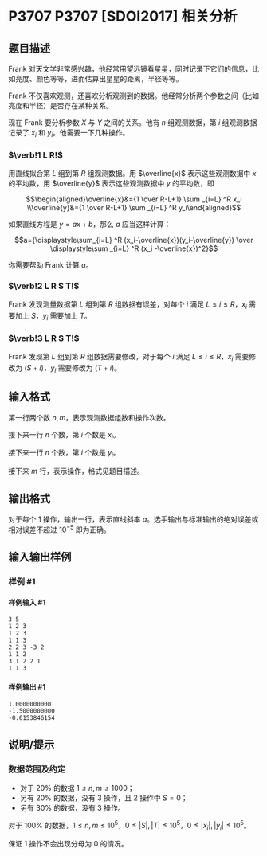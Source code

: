 # P3707 P3707 [SDOI2017] 相关分析

## 题目描述

Frank 对天文学非常感兴趣，他经常用望远镜看星星，同时记录下它们的信息，比如亮度、颜色等等，进而估算出星星的距离，半径等等。

Frank 不仅喜欢观测，还喜欢分析观测到的数据。他经常分析两个参数之间（比如亮度和半径）是否存在某种关系。

现在 Frank 要分析参数 $X$ 与 $Y$ 之间的关系。他有 $n$ 组观测数据，第 $i$ 组观测数据记录了 $x_i$ 和 $y_i$。他需要一下几种操作。

###  $\verb!1 L R!$

用直线拟合第 $L$ 组到第 $R$ 组观测数据。用 $\overline{x}$ 表示这些观测数据中 $x$ 的平均数，用 $\overline{y}$ 表示这些观测数据中 $y$ 的平均数，即
 
$$\begin{aligned}\overline{x}&={1 \over R-L+1} \sum _{i=L} ^R x_i \\\overline{y}&={1 \over R-L+1} \sum _{i=L} ^R y_i\end{aligned}$$

如果直线方程是 $y=ax+b$，那么 $a$ 应当这样计算：

$$a={\displaystyle\sum_{i=L} ^R (x_i-\overline{x})(y_i-\overline{y}) \over \displaystyle\sum _{i=L} ^R (x_i -\overline{x})^2}$$

 
你需要帮助 Frank 计算 $a$。

 
###  $\verb!2 L R S T!$

Frank 发现测量数据第 $L$ 组到第 $R$ 组数据有误差，对每个 $i$ 满足 $L \leq i \leq R$，$x_i$ 需要加上 $S$，$y_i$ 需要加上 $T$。
 
###  $\verb!3 L R S T!$

Frank 发现第 $L$ 组到第 $R$ 组数据需要修改，对于每个 $i$ 满足 $L \leq i \leq R$，$x_i$ 需要修改为 $(S+i)$，$y_i$ 需要修改为 $(T+i)$。


## 输入格式

第一行两个数 $n,m$，表示观测数据组数和操作次数。

接下来一行 $n$ 个数，第 $i$ 个数是 $x_i$。

接下来一行 $n$ 个数，第 $i$ 个数是 $y_i$。

接下来 $m$ 行，表示操作，格式见题目描述。


## 输出格式

对于每个 $1$ 操作，输出一行，表示直线斜率 $a$。选手输出与标准输出的绝对误差或相对误差不超过 $10^{-5}$ 即为正确。


## 输入输出样例

### 样例 #1

#### 样例输入 #1

```
3 5
1 2 3
1 2 3
1 1 3
2 2 3 -3 2
1 1 2
3 1 2 2 1
1 1 3
```

#### 样例输出 #1

```
1.0000000000
-1.5000000000
-0.6153846154
```

## 说明/提示

### 数据范围及约定

- 对于 $20\%$ 的数据 $1 \leq n,m \leq 1000$；
- 另有 $20\%$ 的数据，没有 $3$ 操作，且 $2$ 操作中 $S=0$；
- 另有 $30\%$ 的数据，没有 $3$ 操作。

对于 $100\%$ 的数据，$1 \leq n,m \leq 10^5$，$0 \leq |S|,|T| \leq 10^5$，$0 \leq |x_i|,|y_i| \leq 10^5$。

保证 $1$ 操作不会出现分母为 $0$ 的情况。

